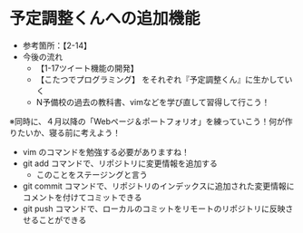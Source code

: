 # 予定調整くんへの追加機能
- 参考箇所：【2-14】
- 今後の流れ
  - 【1-17ツイート機能の開発】
  - 【こたつでプログラミング】  をそれぞれ『予定調整くん』に生かしていく
  - N予備校の過去の教科書、vimなどを学び直して習得して行こう！  

※同時に、４月以降の「Webページ＆ポートフォリオ」を練っていこう！何が作りたいか、寝る前に考えよう！
- vim のコマンドを勉強する必要がありますね！
- git add コマンドで、リポジトリに変更情報を追加する
    - このことをステージングと言う
- git commit コマンドで、リポジトリのインデックスに追加された変更情報にコメントを付けてコミットできる
- git push コマンドで、ローカルのコミットをリモートのリポジトリに反映させることができる 